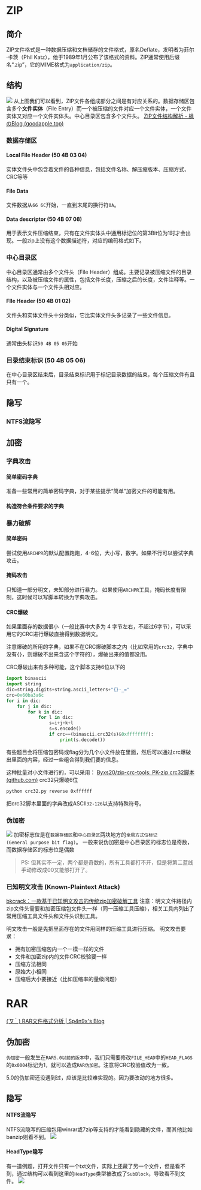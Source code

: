 # ZIP
## 简介

ZIP文件格式是一种数据压缩和文档储存的文件格式，原名Deflate，发明者为菲尔·卡茨（Phil Katz），他于1989年1月公布了该格式的资料。ZIP通常使用后缀名“.zip”，它的MIME格式为`application/zip`。
## 结构

![](../../attachments/Pasted%20image%2020230804210215.png)
从上图我们可以看到，ZIP文件各组成部分之间是有对应关系的。数据存储区包含多个**文件实体**（File Entry）而一个被压缩的文件对应一个文件实体，一个文件实体又对应一个文件实体头。中心目录区包含多个文件头。
[ZIP文件结构解析 - 枫のBlog (goodapple.top)](https://goodapple.top/archives/700)

### 数据存储区

#### Local File Header (50 4B 03 04)
实体文件头中包含着文件的各种信息，包括文件名称、解压缩版本、压缩方式、CRC等等

#### File Data

文件数据从`66 6C`开始，一直到末尾的换行符`0A`。

#### Data descriptor (50 4B 07 08)

用于表示文件压缩结束，只有在文件实体头中通用标记位的第3Bit位为1时才会出现。一般zip上没有这个数据描述符，对应的编码格式如下。

### 中心目录区
中心目录区通常由多个文件头（File Header）组成。主要记录被压缩文件的目录结构，以及被压缩文件的属性，包括文件长度，压缩之后的长度，文件注释等。一个文件实体与一个文件头相对应。
#### FIle Header (50 4B 01 02)

文件头和实体文件头十分类似，它比实体文件头多记录了一些文件信息。
#### Digital Signature

通常由头标识`50 4B 05 05`开始

### 目录结束标识 (50 4B 05 06)

在中心目录区结束后，目录结束标识用于标记目录数据的结束，每个压缩文件有且只有一个。

## 隐写

### NTFS流隐写


## 加密

### 字典攻击

#### 简单密码字典
准备一些常用的简单密码字典，对于某些提示“简单”加密文件的可能有用。

#### 构造符合条件要求的字典

### 暴力破解
#### 简单密码

尝试使用`ARCHPR`的默认配置跑跑，4-6位，大小写，数字。如果不行可以尝试字典攻击。

#### 掩码攻击

只知道一部分明文，未知部分进行暴力。
如果使用`ARCHPR`工具，掩码长度有限制，这时候可以写脚本转换为字典攻击。

#### CRC爆破
如果里面存的数据很小（一般比赛中大多为 4 字节左右，不超过6字节），可以采用它的CRC进行爆破直接得到数据明文。

注意爆破的所用的字典，如果不在CRC爆破脚本之内（比如常用的`crc32`，字典中没有`{}`，则爆破不出来含这个字符的），爆破出来的值都没用。

CRC爆破出来有多种可能，这个脚本支持6位以下的
```python
import binascii
import string
dic=string.digits+string.ascii_letters+"{}-_="
crc=0x60ba3a6c
for i in dic:
    for j in dic:
        for k in dic:
            for l in dic:
                s=i+j+k+l
                s=s.encode()
                if crc==(binascii.crc32(s)&0xffffffff):
                    print(s.decode())
```

有些题目会将压缩包密码或flag分为几个小文件放在里面，然后可以通过crc爆破出里面的内容，经过一些组合得到我们要的信息。

这种批量对小文件进行的，可以采用：
[Byxs20/zip-crc-tools: PK-zip crc32脚本 (github.com)](https://github.com/Byxs20/zip-crc-tools)
crc32只爆破6位
```sh
python crc32.py reverse 0xffffff
```

把crc32脚本里面的字典改成ASCII`32-126`以支持特殊符号。


### 伪加密

![](../../attachments/Pasted%20image%2020230709005551.png)
加密标志位是在`数据存储区`和`中心目录区`两块地方的`全局方式位标记(General purpose bit flag)`。
一般来说伪加密是中心目录区的标志位是奇数，而数据存储区的标志位是偶数
> PS: 但其实不一定，两个都是奇数的，所有工具都打不开，但是将第二蓝线手动修改成00又能够打开了。


### 已知明文攻击 (Known-Plaintext Attack)

[bkcrack：一款基于已知明文攻击的传统zip加密破解工具](https://cloud.tencent.com/developer/article/2215202)
注意：明文文件路径内zip文件头需要和加密压缩包文件头一样（同一压缩工具压缩），相关工具内列出了常用压缩工具文件头和文件头识别工具。

明文攻击一般是先把里面存在的文件用同样的压缩工具进行压缩。
明文攻击要求：
- 拥有加密压缩包内一个一模一样的文件
- 文件和加密zip内的文件CRC校验要一样
- 压缩方法相同
- 原始大小相同
- 压缩后大小要接近（比如压缩率的量级问题）




# RAR
[(´∇｀) RAR文件格式分析 | Sp4n9x's Blog](https://sp4n9x.github.io/2020/04/10/RAR%E6%96%87%E4%BB%B6%E6%A0%BC%E5%BC%8F%E5%88%86%E6%9E%90/)

## 伪加密
`伪加密`一般发生在`RAR5.0以前的版本`中，我们只需要修改`FILE_HEAD`中的`HEAD_FLAGS`的`0x0004`标记为1，就可以造成`RAR伪加密`。注意将CRC校验值改为一致。

5.0的伪加密还没遇到过，应该是比较难实现的。因为要改动的地方很多。

## 隐写
#### NTFS流隐写

NTFS流隐写的压缩包用winrar或7zip等支持的才能看到隐藏的文件，而其他比如banzip则看不到。
![](../../attachments/Pasted%20image%2020230808001803.png)

#### HeadType隐写
有一道例题，打开文件只有一个txt文件，实际上还藏了另一个文件，但是看不到，通过结构可以看到这里的`HeadType`类型被改成了`SubBlock`，导致看不到文件。
![](../../attachments/Pasted%20image%2020230808001056.png)